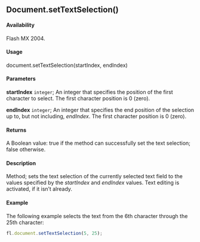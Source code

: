 ## Document.setTextSelection()

#### Availability

Flash MX 2004.

#### Usage

document.setTextSelection(startIndex, endIndex)

#### Parameters

**startIndex** `integer`; An integer that specifies the position of the first character to select. The first character position is 0 (zero).

**endIndex** `integer`; An integer that specifies the end position of the selection up to, but not including, *endIndex*. The first character position is 0 (zero).

#### Returns

A Boolean value: true if the method can successfully set the text selection; false otherwise.

#### Description

Method; sets the text selection of the currently selected text field to the values specified by the *startIndex* and *endIndex* values. Text editing is activated, if it isn’t already.

#### Example

The following example selects the text from the 6th character through the 25th character:

```javascript
fl.document.setTextSelection(5, 25);
```
